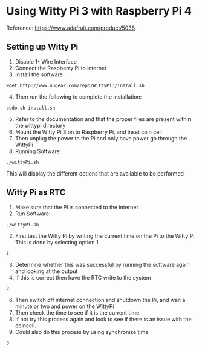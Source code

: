 # Using Witty Pi 3 with Raspberry Pi 4

Reference: https://www.adafruit.com/product/5038

## Setting up Witty Pi
1. Disable 1- Wire Interface
2. Connect the Raspberry Pi to internet
3. Install the software
```
wget http://www.uugear.com/repo/WittyPi3/install.sh
```
4. Then run the following to complete the installation:
```
sudo sh install.sh
```
5. Refer to the documentation and that the proper files are present within the wittypi directory
6. Mount the Witty Pi 3 on to Raspberry Pi, and inset coin cell
7. Then unplug the power to the Pi and only have power go through the WittyPi
8. Running Software:
```
./wittyPi.sh
```
This will display the different options that are available to be performed

## Witty Pi as RTC
1. Make sure that the Pi is connected to the internet
2. Run Software:
```
./wittyPi.sh
```
2. First test the Witty Pi by writing the current time on the Pi to the Witty Pi.
This is done by selecting option 1
```
1
```
3. Determine whether this was successful by running the software again and looking at the output
4. If this is correct then have the RTC write to the system
```
2
```
6. Then switch off internet connection and shutdown the Pi, and wait a minute or two and power on the WittyPi
7. Then check the time to see if it is the current time.
8. If not try this process again and look to see if there is an issue with the coincell.
9. Could also do this process by using synchronize time
```
3
```


